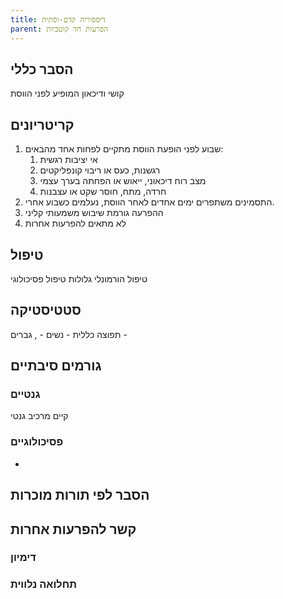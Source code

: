 ```yaml
---
title: דיספוריה קדם-וסתית
parent: הפרעות חד קוטביות
---
```


## הסבר כללי 
קושי ודיכאון המופיע לפני הווסת

## קריטריונים
1. שבוע לפני הופעת הווסת מתקיים לפחות אחד מהבאים:
	1. אי יציבות רגשית
	2. רגשנות, כעס או ריבוי קונפליקטים
	3. מצב רוח דיכאוני, ייאוש או הפחתה בערך עצמי
	4. חרדה, מתח, חוסר שקט או עצבנות
2. התסמינים משתפרים ימים אחדים לאחר הווסת, נעלמים כשבוע אחרי.
3. ההפרעה גורמת שיבוש משמעותי קליני
4. לא מתאים להפרעות אחרות
## טיפול
טיפול הורמונלי
גלולות
טיפול פסיכולוגי

## סטטיסטיקה
תפוצה כללית - 
נשים - , גברים - 
## גורמים סיבתיים
### גנטיים
קיים מרכיב גנטי
### פסיכולוגיים
* 
## הסבר לפי תורות מוכרות


## קשר להפרעות אחרות

### דימיון
### תחלואה נלווית
